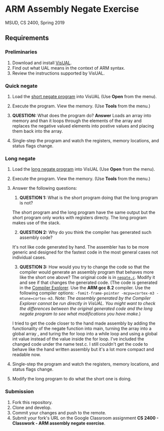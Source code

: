 # ARM Assembly Negate Exercise

MSUD, CS 2400, Spring 2019

## Requirements

### Preliminaries
1. Download and install [VisUAL](https://salmanarif.bitbucket.io/visual/downloads.html).
2. Find out what UAL means in the context of ARM syntax.
3. Review the instructions supported by VisUAL.

### Quick negate
1. Load the [short negate program](https://github.com/ivogeorg/cs2400-arm-asm-negate-exercise/blob/master/negate.S) into VisUAL (Use **Open** from the menu).
2. Execute the program. View the memory. (Use **Tools** from the menu.)
3. **QUESTION:** What does the program do?
**Answer**
Loads an array into memory and than it loops through the elements of the array and replaces the negative valued elements into postive values and placing them back into the array. 

4. Single-step the program and watch the registers, memory locations, and status flags change.

### Long negate
1. Load the [long negate program](https://github.com/ivogeorg/cs2400-arm-asm-negate-exercise/blob/master/negate_gcc_8_2.S) into VisUAL (Use **Open** from the menu).
2. Execute the program. View the memory. (Use **Tools** from the menu.)
3. Answer the following questions:
   1. **QUESTION 1:** What is the short program doing that the long program is not?
   
   The short program and the long program have the same output but the short program only works with registers directy. The long program makes use of the stack. 
   
   
   2. **QUESTION 2:** Why do you think the compiler has generated such assembly code?
   
   It's not like code generated by hand. The assembler has to be more generic and designed for the fastest code in the most general cases not individual cases. 
   
   
   3. **QUESTION 3:** How would you try to change the code so that the compiler would generate an assembly program that behaves more like the short one above? The original code is in [`negate.c`](https://github.com/ivogeorg/cs2400-arm-asm-negate-exercise/blob/master/negate.c). Modify it and see if that changes the generated code. (The code is generated in the [Compiler Explorer](https://godbolt.org). Use the **ARM gcc 8.2** compiler. Use the following compiler options: `-fomit-frame-pointer -mcpu=cortex-m3 -mtune=cortex-m3`. *Note: The assembly generated by the Compiler Explorer cannot be run directly in VisUAL. You might want to check the differences between the original generated code and the long negate program to see what modifications you have make.*)

   I tried to get the code closer to the hand made assembly by adding the functionality of the negate function into main, turning the array into a global array , and turing the for loop into a while loop and using a global int value instead of the value inside the for loop. I've included the changed code under the name test.c. I still couldn't get the code to behave like the hand written assembly but it's a lot more compact and readable now.
   
4. Single-step the program and watch the registers, memory locations, and status flags change.
5. Modify the long program to do what the short one is doing.

### Submission
1. Fork this repository.
2. Clone and develop.
3. Commit your changes and push to the remote.
4. Submit your fork's URL on the Google Classroom assignment **CS 2400 - Classwork - ARM assembly negate exercise**.
